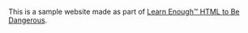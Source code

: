 This is a sample website made as part of [Learn Enough™ HTML to Be Dangerous](https://www.learnenough.com/html-tutorial).
